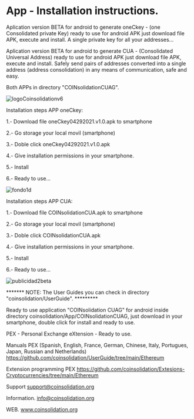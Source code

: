 # App - Installation instructions.
Aplication version BETA for android to generate oneCkey - (one Consolidated private Key) ready to use for android APK just download file APK, execute and install. A single private key for all your addresses...

Aplication version BETA for android to generate CUA - (Consolidated Universal Address) ready to use for android APK just download file APK, execute and install. Safely send pairs of addresses converted into a single address (address consolidation) in any means of communication, safe and easy.

Both APPs in directory "COINsolidationCUAG".

![logoCoinsolidationv6](https://user-images.githubusercontent.com/74171247/114766954-a65a7500-9d2c-11eb-864f-9b3ad034d76a.png)

Installation steps APP oneCkey:

1.- Download file oneCkey04292021.v1.0.apk to smartphone

2.- Go storage your local movil (smartphone)

3.- Doble click oneCkey04292021.v1.0.apk

4.- Give installation permissions in your smartphone.

5.- Install

6.- Ready to use...

![fondo1d](https://user-images.githubusercontent.com/74171247/116513300-fbe76380-a88e-11eb-8576-d921d9920302.jpg)


Installation steps APP CUA:

1.- Download file COINsolidationCUA.apk to smartphone

2.- Go storage your local movil (smartphone)

3.- Doble click COINsolidationCUA.apk

4.- Give installation permissions in your smartphone.

5.- Install

6.- Ready to use...

![publicidad2beta](https://user-images.githubusercontent.com/74171247/116513236-dfe3c200-a88e-11eb-9897-378a7ee4ed29.png)


******* NOTE: The User Guides you can check in directory "coinsolidation/UserGuide". *********

Ready to use application "COINsolidation CUAG" for android inside directory coinsolidation/App/COINsolidationCUAG, just download in your smartphone, double click for install and ready to use.

PEX - Personal Exchange eXtension - Ready to use.

Manuals PEX (Spanish, English, France, German, Chinese, Italy, Portugues, Japan, Russian and Netherlands)
https://github.com/coinsolidation/UserGuide/tree/main/Ethereum

Extension programming PEX
https://github.com/coinsolidation/Extesions-Cryptocurrencies/tree/main/Ethereum

Support
support@coinsolidation.org

Information.
info@coinsolidation.org

WEB.
www.coinsolidation.org
